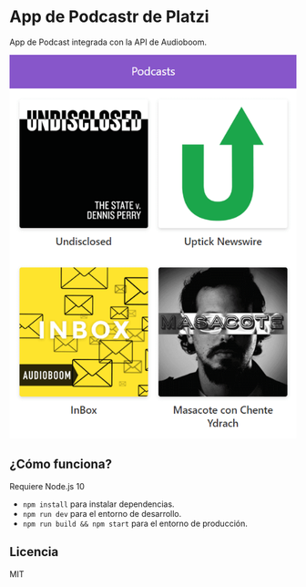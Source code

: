 # App de Podcastr de Platzi

App de Podcast integrada con la API de Audioboom.

![screenshot](.readme-img/sc.png)

## ¿Cómo funciona?

Requiere Node.js 10

* `npm install` para instalar dependencias.
* `npm run dev` para el entorno de desarrollo.
* `npm run build && npm start` para el entorno de producción.

## Licencia

MIT
